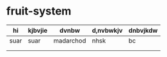 # fruit-system

|  hi | kjbvjie  |   dvnbw|  d,nvbwkjv | dnbvjkdw  |
|---|---|---|---|---|
|   suar| suar  | madarchod  |  nhsk |   bc|
|   |   |   |   |   |
|   |   |   |   |   |
